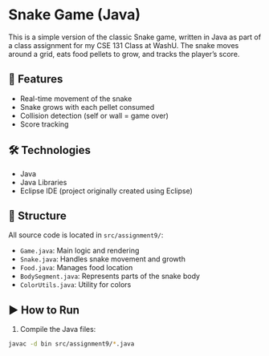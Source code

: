 # Snake Game (Java)

This is a simple version of the classic Snake game, written in Java as part of a class assignment for my CSE 131 Class at WashU. The snake moves around a grid, eats food pellets to grow, and tracks the player’s score.

## 🐍 Features
- Real-time movement of the snake
- Snake grows with each pellet consumed
- Collision detection (self or wall = game over)
- Score tracking

## 🛠️ Technologies
- Java
- Java Libraries
- Eclipse IDE (project originally created using Eclipse)

## 📁 Structure
All source code is located in `src/assignment9/`:
- `Game.java`: Main logic and rendering
- `Snake.java`: Handles snake movement and growth
- `Food.java`: Manages food location
- `BodySegment.java`: Represents parts of the snake body
- `ColorUtils.java`: Utility for colors

## ▶️ How to Run

1. Compile the Java files:
```bash
javac -d bin src/assignment9/*.java
